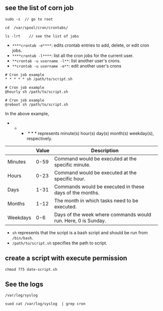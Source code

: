 

## see the list of corn job



```
sudo -s  // go to root 

cd  /var/spool/cron/crontabs/

ls -lrt    // see the list of jobs
```





- `****crontab -e****`: edits crontab entries to add, delete, or edit cron jobs.
- `****crontab -l****`: list all the cron jobs for the current user.
- `**crontab -u username -l**`: list another user's crons.
- `**crontab -u username -e**`: edit another user's crons



```
# Cron job example
* * * * * sh /path/to/script.sh
```



```
# Cron job example
@hourly sh /path/to/script.sh

# Cron job example
@reboot sh /path/to/script.sh
```



In the above example,

- * *  * * * represents minute(s) hour(s) day(s) month(s) weekday(s), respectively.

|          | Value | Description                                                   |
| -------- | ----- | ------------------------------------------------------------- |
| Minutes  | 0-59  | Command would be executed at the specific minute.             |
| Hours    | 0-23  | Command would be executed at the specific hour.               |
| Days     | 1-31  | Commands would be executed in these days of the months.       |
| Months   | 1-12  | The month in which tasks need to be executed.                 |
| Weekdays | 0-6   | Days of the week where commands would run. Here, 0 is Sunday. |

- `sh` represents that the script is a bash script and should be run from `/bin/bash`.
- `/path/to/script.sh` specifies the path to script.





## create a script with execute permission

```
chmod 775 date-script.sh

```



## See the logs

```
/var/log/syslog

suod cat /var/log/syslog  | grep cron
```


